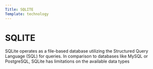 ```yaml
---
Title: SQLITE
Template: technology
---
```


SQLITE
==========================

SQLite operates as a file-based database utilizing the Structured Query Language (SQL) for queries. In comparison to databases like MySQL or PostgreSQL, SQLite has limitations on the available data types